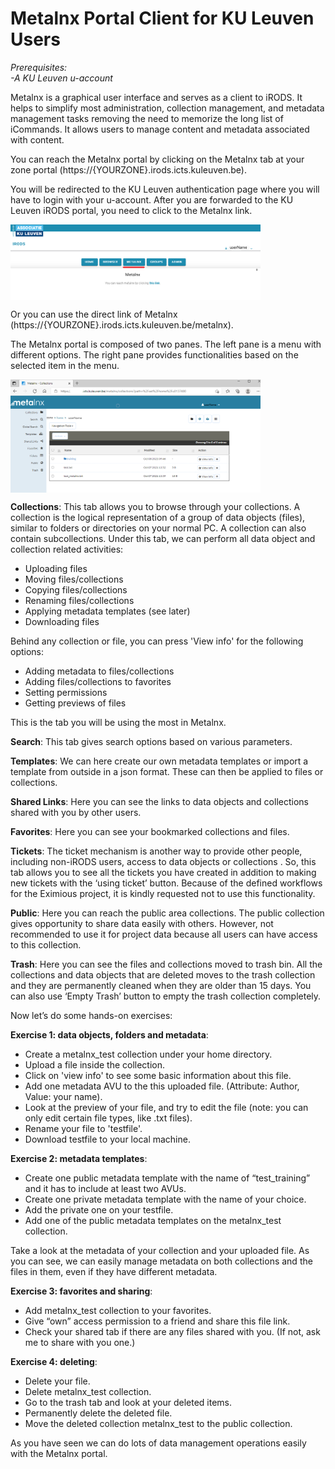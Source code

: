 # Metalnx Portal Client for KU Leuven Users

*Prerequisites:*  
*-A KU Leuven u-account*  

Metalnx is a graphical user interface and serves as a client to iRODS. It helps to simplify most administration, collection management, and metadata management tasks removing the need to memorize the long list of iCommands. It allows users to manage content and metadata associated with content.

You can reach the Metalnx portal by clicking on the Metalnx tab at your zone portal (https://{YOURZONE}.irods.icts.kuleuven.be).

You will be redirected to the KU Leuven authentication page where you will have to login with your u-account. After you are forwarded to the KU Leuven iRODS portal, you need to click to the Metalnx link.

<img align="center" src="img/metalnx-go.png" width="400px">

Or you can use the direct link of Metalnx (https://{YOURZONE}.irods.icts.kuleuven.be/metalnx).

The Metalnx portal is composed of two panes. The left pane is a menu with different options. The right pane provides functionalities based on the selected item in the menu.

<img align="center" src="img/metalnx_general.png" width="400px">

**Collections**: This tab allows you to browse through your collections. A collection is the logical representation of a group of data objects (files), similar to folders or directories on your normal PC. A collection can also contain subcollections. Under this tab, we can perform all data object and collection related activities:
 
- Uploading files  
- Moving files/collections  
- Copying files/collections  
- Renaming files/collections  
- Applying metadata templates (see later)  
- Downloading files  

Behind any collection or file, you can press 'View info' for the following options:

- Adding metadata to files/collections  
- Adding files/collections to favorites  
- Setting permissions  
- Getting previews of files  

This is the tab you will be using the most in Metalnx.

**Search**: This tab gives search options based on various parameters.

**Templates**: We can here create our own metadata templates or import a template from outside in a json format. These can then be applied to files or collections.

**Shared Links**: Here you can see the links to data objects and collections shared with you by other users.

**Favorites**: Here you can see your bookmarked collections and files.

**Tickets**: The ticket mechanism is another way to provide other people, including non-iRODS users, access to data objects  or collections . So, this tab allows you to see all the tickets you have created in addition to making new tickets with the ‘using ticket’ button. Because of the defined workflows for the Eximious project, it is kindly requested not to use this functionality.

**Public**: Here you can reach the public area collections. The public collection gives opportunity to share data easily with others. However, not recommended to use it for project data because all users can have access to this collection.

**Trash**: Here you can see the files and collections moved to trash bin. All the collections and data objects that are deleted moves to the trash collection and they are permanently cleaned when they are older than 15 days. You can also use ‘Empty Trash’ button to empty the trash collection completely.

Now let’s do some hands-on exercises:

**Exercise 1: data objects, folders and metadata**:

- Create a metalnx_test collection under your home directory.
- Upload a file inside the collection.
- Click on 'view info' to see some basic information about this file.
- Add one metadata AVU to the this uploaded file. (Attribute: Author, Value: your name).
- Look at the preview of your file, and try to edit the file (note: you can only edit certain file types, like .txt files).
- Rename your file to 'testfile'.
- Download testfile to your local machine.

 **Exercise 2: metadata templates**:

- Create one public metadata template with the name of “test_training” and it has to include at least two AVUs.
- Create one private metadata template with the name of your choice.
- Add the private one on your testfile.
- Add one of the public metadata templates on the metalnx_test collection.

Take a look at the metadata of your collection and your uploaded file. As you can see, we can easily manage metadata on both collections and the files in them, even if they have different metadata.

**Exercise 3: favorites and sharing**:

- Add metalnx_test collection to your favorites.
- Give “own” access permission to a friend and share this file link.
- Check your shared tab if there are any files shared with you. (If not, ask me to share with you one.)

**Exercise 4: deleting**:
- Delete your file.
- Delete metalnx_test collection.
- Go to the trash tab and look at your deleted items.
- Permanently delete the deleted file.
- Move the deleted collection metalnx_test to the public collection.

As you have seen we can do lots of data management operations easily with the Metalnx portal.

